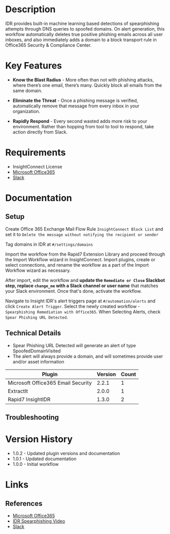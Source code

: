 # Description

IDR provides built-in machine learning based detections of spearphishing attempts through DNS queries to spoofed domains. On alert generation, this workflow automatically deletes true positive phishing emails across all user inboxes, and also immediately adds a domain to a block transport rule in Office365 Security & Compliance Center.

# Key Features

* **Know the Blast Radius** - More often than not with phishing attacks, where there’s one email, there’s many. Quickly block all emails from the same domain.

* **Eliminate the Threat** - Once a phishing message is verified, automatically remove that message from every inbox in your organization.

* **Rapidly Respond** - Every second wasted adds more risk to your environment. Rather than hopping from tool to tool to respond, take action directly from Slack.

# Requirements

* InsightConnect License  
* [Microsoft Office365](https://insightconnect.help.rapid7.com/docs/office365)
* [Slack](https://insightconnect.help.rapid7.com/docs/configure-slack-for-chatops)

# Documentation

## Setup

Create Office 365 Exchange Mail Flow Rule `InsightConnect Block List` and set it to `Delete the message without notifying the recipient or sender`

Tag domains in IDR at `#/settings/domains`

Import the workflow from the Rapid7 Extension Library and proceed through the Import Workflow wizard in InsightConnect. Import plugins, create or select connections, and rename the workflow as a part of the Import Workflow wizard as necessary.

After import, edit the workflow and **update the `Remediate or Close` Slackbot step, replace `change_me` with a Slack channel or user name** that matches your Slack environment. Once that's done, activate the workflow.

Navigate to Insight IDR's alert triggers page at `#/automation/alerts` and click `Create Alert Trigger`. Select the newly created workflow - `Spearphishing Remediation with Office365`. When Selecting Alerts, check `Spear Phishing URL Detected`.

## Technical Details

* Spear Phishing URL Detected will generate an alert of type SpoofedDomainVisited
* The alert will always provide a domain, and will sometimes provide user and/or asset information

|Plugin|Version|Count|
|----|----|--------|
|Microsoft Office365 Email Security|2.2.1|1|
|ExtractIt|2.0.0|1|
|Rapid7 InsightIDR|1.3.0|2|

## Troubleshooting

# Version History

* 1.0.2 - Updated plugin versions and documentation
* 1.0.1 - Updated documentation
* 1.0.0 - Initial workflow

# Links

## References

* [Microsoft Office365](https://www.office.com)
* [IDR Spearphishing Video](https://www.youtube.com/watch?v=DNUDYfhv5bE)
* [Slack](https://slack.com)

